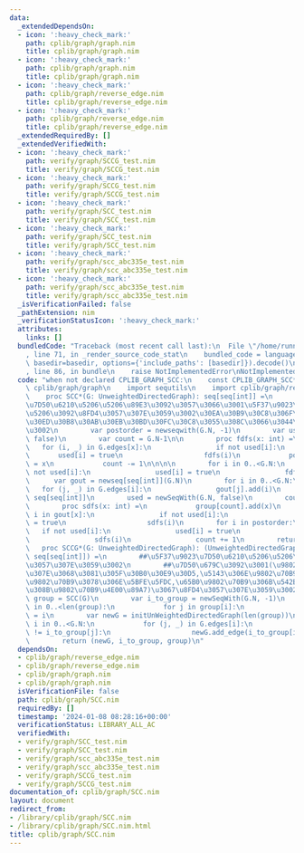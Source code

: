 ```yaml
---
data:
  _extendedDependsOn:
  - icon: ':heavy_check_mark:'
    path: cplib/graph/graph.nim
    title: cplib/graph/graph.nim
  - icon: ':heavy_check_mark:'
    path: cplib/graph/graph.nim
    title: cplib/graph/graph.nim
  - icon: ':heavy_check_mark:'
    path: cplib/graph/reverse_edge.nim
    title: cplib/graph/reverse_edge.nim
  - icon: ':heavy_check_mark:'
    path: cplib/graph/reverse_edge.nim
    title: cplib/graph/reverse_edge.nim
  _extendedRequiredBy: []
  _extendedVerifiedWith:
  - icon: ':heavy_check_mark:'
    path: verify/graph/SCCG_test.nim
    title: verify/graph/SCCG_test.nim
  - icon: ':heavy_check_mark:'
    path: verify/graph/SCCG_test.nim
    title: verify/graph/SCCG_test.nim
  - icon: ':heavy_check_mark:'
    path: verify/graph/SCC_test.nim
    title: verify/graph/SCC_test.nim
  - icon: ':heavy_check_mark:'
    path: verify/graph/SCC_test.nim
    title: verify/graph/SCC_test.nim
  - icon: ':heavy_check_mark:'
    path: verify/graph/scc_abc335e_test.nim
    title: verify/graph/scc_abc335e_test.nim
  - icon: ':heavy_check_mark:'
    path: verify/graph/scc_abc335e_test.nim
    title: verify/graph/scc_abc335e_test.nim
  _isVerificationFailed: false
  _pathExtension: nim
  _verificationStatusIcon: ':heavy_check_mark:'
  attributes:
    links: []
  bundledCode: "Traceback (most recent call last):\n  File \"/home/runner/.local/lib/python3.10/site-packages/onlinejudge_verify/documentation/build.py\"\
    , line 71, in _render_source_code_stat\n    bundled_code = language.bundle(stat.path,\
    \ basedir=basedir, options={'include_paths': [basedir]}).decode()\n  File \"/home/runner/.local/lib/python3.10/site-packages/onlinejudge_verify/languages/nim.py\"\
    , line 86, in bundle\n    raise NotImplementedError\nNotImplementedError\n"
  code: "when not declared CPLIB_GRAPH_SCC:\n    const CPLIB_GRAPH_SCC* = 1\n    import\
    \ cplib/graph/graph\n    import sequtils\n    import cplib/graph/reverse_edge\n\
    \    proc SCC*(G: UnweightedDirectedGraph): seq[seq[int]] =\n        ##\u5F37\u9023\
    \u7D50\u6210\u5206\u5206\u89E3\u3092\u3057\u3066\u3001\u5F37\u9023\u7D50\u6210\
    \u5206\u3092\u8FD4\u3057\u307E\u3059\u3002\u30EA\u30B9\u30C8\u306F\u30C8\u30DD\
    \u30ED\u30B8\u30AB\u30EB\u30BD\u30FC\u30C8\u3055\u308C\u3066\u3044\u307E\u3059\
    \u3002\n        var postorder = newseqwith(G.N, -1)\n        var used = newSeqWith(G.N,\
    \ false)\n        var count = G.N-1\n\n        proc fdfs(x: int) =\n         \
    \   for (i, _) in G.edges[x]:\n                if not used[i]:\n             \
    \       used[i] = true\n                    fdfs(i)\n            postorder[count]\
    \ = x\n            count -= 1\n\n\n\n        for i in 0..<G.N:\n            if\
    \ not used[i]:\n                used[i] = true\n                fdfs(i)\n\n  \
    \      var gout = newseq[seq[int]](G.N)\n        for i in 0..<G.N:\n         \
    \   for (j, _) in G.edges[i]:\n                gout[j].add(i)\n        var group:\
    \ seq[seq[int]]\n        used = newSeqWith(G.N, false)\n        count = 0\n\n\
    \        proc sdfs(x: int) =\n            group[count].add(x)\n            for\
    \ i in gout[x]:\n                if not used[i]:\n                    used[i]\
    \ = true\n                    sdfs(i)\n        for i in postorder:\n         \
    \   if not used[i]:\n                used[i] = true\n                group.add(@[])\n\
    \                sdfs(i)\n                count += 1\n        return group\n \
    \   proc SCCG*(G: UnweightedDirectedGraph): (UnweightedDirectedGraph, seq[int],\
    \ seq[seq[int]]) =\n        ##\u5F37\u9023\u7D50\u6210\u5206\u5206\u89E3\u3092\
    \u3057\u307E\u3059\u3002\n        ##\u7D50\u679C\u3092\u3001(\u9802\u70B9\u3092\
    \u307E\u3068\u3081\u305F\u30B0\u30E9\u30D5,\u5143\u306E\u9802\u70B9\u2192\u65B0\
    \u9802\u70B9\u3078\u306E\u5BFE\u5FDC,\u65B0\u9802\u70B9\u306B\u542B\u307E\u308C\
    \u308B\u9802\u70B9\u4E00\u89A7)\u3067\u8FD4\u3057\u307E\u3059\u3002\n        var\
    \ group = SCC(G)\n        var i_to_group = newSeqWith(G.N, -1)\n        for i\
    \ in 0..<len(group):\n            for j in group[i]:\n                i_to_group[j]\
    \ = i\n        var newG = initUnWeightedDirectedGraph(len(group))\n        for\
    \ i in 0..<G.N:\n            for (j, _) in G.edges[i]:\n                if i_to_group[i]\
    \ != i_to_group[j]:\n                    newG.add_edge(i_to_group[i], i_to_group[j])\n\
    \        return (newG, i_to_group, group)\n"
  dependsOn:
  - cplib/graph/reverse_edge.nim
  - cplib/graph/reverse_edge.nim
  - cplib/graph/graph.nim
  - cplib/graph/graph.nim
  isVerificationFile: false
  path: cplib/graph/SCC.nim
  requiredBy: []
  timestamp: '2024-01-08 08:28:16+00:00'
  verificationStatus: LIBRARY_ALL_AC
  verifiedWith:
  - verify/graph/SCC_test.nim
  - verify/graph/SCC_test.nim
  - verify/graph/scc_abc335e_test.nim
  - verify/graph/scc_abc335e_test.nim
  - verify/graph/SCCG_test.nim
  - verify/graph/SCCG_test.nim
documentation_of: cplib/graph/SCC.nim
layout: document
redirect_from:
- /library/cplib/graph/SCC.nim
- /library/cplib/graph/SCC.nim.html
title: cplib/graph/SCC.nim
---
```

